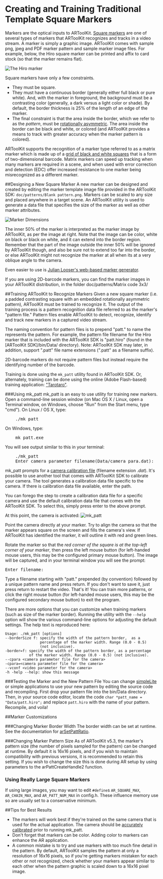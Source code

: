 # Creating and Training Traditional Template Square Markers
Markers are the optical inputs to ARToolKit. [Square markers][marker_about] are one of several types of markers that ARToolKit recognizes and tracks in a video stream. A marker is simply a graphic image. ARToolKit comes with sample png, jpeg and PDF marker pattern and sample marker image files. For example, below, the Hiro square marker can be printed and affix to card stock (so that the marker remains flat).

![The Hiro marker][Hiro_marker]

Square markers have only a few constraints. 

-   They must be square.
-   They must have a continuous border (generally either full black or pure white). And, with the marker in foreground, the background must be a contrasting color (generally, a dark versus a light color or shade). By default, the border thickness is 25% of the length of an edge of the marker.  
-   The final constraint is that the area inside the border, which we refer to as the *pattern*, must be [rotationally asymmetric][1]. The area inside the border can be black and white, or colored (and ARToolKit provides a means to track with greater accuracy when the marker pattern is colored).  

ARToolKit supports the recognition of a marker type referred to as a matrix marker which is made up of a [grid of black and white squares][marker_barcode] that is a form of two-dimensional barcode. Matrix markers can speed up tracking when many markers are required in a scene, and when used with error correction and detection (EDC) offer increased resistance to one marker being misrecognized as a different marker.

##Designing a New Square Marker
A new marker can be designed and created by editing the marker template image file provided in the ARToolKit SDK: `doc/patterns/Blank pattern.png`. Markers can be scaled to any size and placed anywhere in a target scene. An ARToolKit utility is used to generate a data file that specifies the size of the marker as well as other marker attributes.

![Marker Dimensions][Markerdimensions]

The inner 50% of the marker is interpreted as the marker image by ARToolKit, as per the image at right. Note that the image can be color, white on black or black on white, and it can extend into the border region. Remember that the part of the image outside the inner 50% will be ignored by ARToolKit though, and also be sure not to extend too far into the border, or else ARToolKit might not recognize the marker at all when its at a very oblique angle to the camera.

Even easier to use is [Julian Looser's web-based marker generator][2].

If you are using 2D-barcode markers, you can find the marker images in your ARToolKit distribution, in the folder doc/patterns/Matrix code 3x3/

##Training ARToolKit to Recognize Markers
Given a new square marker (i.e. a padded contrasting square with an embedded rotationally asymmetric pattern), ARToolKit must be trained to recognize it. The output of the training process is a pattern recognition data file referred to as the marker's "pattern file." Pattern files enable ARToolKit to detect, recognize, identify and track new markers in a captured video stream.

The naming convention for pattern files is to prepend "patt." to name the represents the pattern. For example, the pattern file filename for the Hiro marker that is included with the ARToolKit SDK is "patt.hiro" (found in the \[ARToolKit SDK\]/bin/Data/ directory). Note: ARToolKit SDK may later, in addition, support ".patt" file name extensions (".patt" as a filename suffix).

2D-barcode markers do not require pattern files but instead require the identifying number of the barcode.

Training is done using the `mk_patt` utility found in ARToolKit SDK. Or, alternately, training can be done using the online (Adobe Flash-based) training application: ["Tarotaro"][3].

###Using mk_patt
mk_patt is an easy to use utility for training new markers. Open a command-line session window (on Mac OS X / Linux, open a Terminal window, on Windows, choose "Run" from the Start menu, type "cmd").
On Linux / OS X, type:
<pre>
    ./mk_patt
</pre>
On Windows, type:
<pre>
    mk_patt.exe
</pre>

You will see output similar to this in your terminal:
<pre>
    ./mk_patt
    Enter camera parameter filename(Data/camera_para.dat):
</pre>

mk_patt prompts for a [camera calibration file][config_camera_calibration] (filename extension *.dat*). It's possible to use another tool that comes with ARToolKit SDK to calibrate your camera. The tool generates a calibration data file specific to the camera. If there is calibration data file available, enter the path.

You can forego the step to create a calibration data file for a specific camera and use the default calibration data file that comes with the ARToolKit SDK. To select this, simply press enter to the above prompt.

At this point, the camera is activated:
![mk_patt][Mkpatt]

Point the camera directly at your marker. Try to align the camera so that the marker appears square on the screen and fills the camera's view. If ARToolKit has identified the marker, it will outline it with red and green lines.

Rotate the marker so that the *red corner of the square is at the top-left corner of your marker*, then press the left mouse button (for left-handed mouse users, this may be the configured primary mouse button). The image will be captured, and in your terminal window you will see the prompt:
<pre>
Enter filename:
</pre>

Type a filename starting with "patt." prepended (by convention) followed by a unique pattern name and press return. If you don't want to save it, just press return to restart the video. That's it! You can train more patterns, or click the right mouse button (for left-handed mouse users, this may be the configured secondary mouse button) to exit the program.

There are more options that you can customize when training markers (such as size of the marker border). Running the utility with the `--help` option will show the various command-line options for adjusting the default settings. The help text is reproduced here:

<!--
Can't use HTML pre tags here. For some reason, the tags were not interpreted as HTML tags and the tags displayed literally in the browser view.
JWolf 11/06/15
-->

	Usage: ./mk_patt [options]
	--borderSize f: specify the width of the pattern border,  as a
	                percentage of the marker width. Range (0.0 - 0.5)
	                (not inclusive).
	-border=f: specify the width of the pattern border, as a percentage
	           of the marker width. Range (0.0 - 0.5) (not inclusive).
	--cpara <camera parameter file for the camera>
	-cpara=<camera parameter file for the camera>
	--vconf <video parameter for the camera>
	-h -help --help: show this message

###Testing the Marker and the New Pattern File
You can change [simpleLite][example_simplelite] or simple applications to use your new pattern by editing the source code and recompiling. First drop your pattern file into the bin/Data directory. Then, in your source code editor, locate the code `char *patt_name = "Data/patt.hiro";` and replace `patt.hiro` with the name of your pattern. Recompile, and voila!

##Marker Customizations

###Changing Marker Border Width
The border width can be set at runtime. See the documentation for [arSetPattRatio][arsetpattratio].

###Changing Marker Pattern Size
As of ARToolKit v5.3, the marker's pattern size (the number of pixels sampled for the pattern) can be changed at runtime. By default it is 16x16 pixels, and if you wish to maintain compatibility with previous versions, it is recommended to retain this setting. If you wish to change the size this is done during AR setup by using parameters to the arPattCreateHandle2 function.

### Using Really Large Square Markers
If using large images, you may want to edit `#define`s `AR_SQUARE_MAX`, `AR_CHAIN_MAX`, and `AR_PATT_NUM_MAX` in config.h. These influence memory use so are usually set to a conservative minimum.

##Tips for Best Results
- The markers will work best if they're trained on the same camera that is used for the actual application. The camera should be [accurately calibrated][config_camera_calibration] prior to running mk_patt.
- Don't forget that markers can be color. Adding color to markers can enhance the AR application.
- A common mistake is to try and use markers with too much fine detail in the pattern. By default, ARToolKit samples the pattern at only a resolution of 16x16 pixels, so if you're getting markers mistaken for each other or not recognized, check whether your markers appear similar to each other when the pattern graphic is scaled down to a 16x16 pixel image.

[marker_about]: 3_Marker_Training:marker_about
[marker_barcode]: 3_Marker_Training:marker_barcode
[config_camera_calibration]: 2_Configuration:config_camera_calibration
[example_simplelite]: 7_Examples:example_simplelite
[arsetpattratio]: http://www.artoolworks.com/support/doc/artoolkit4/apiref/ar_h/index.html#//apple_ref/c/func/arSetPattRatio

[1]: http://en.wikipedia.org/wiki/Rotational_symmetry
[2]: http://www.roarmot.co.nz/ar/
[3]: http://flash.tarotaro.org/blog/2009/07/12/mgo2/

[Hiro_marker]: :hiro_marker.png
[Markerdimensions]: :markerdimensions.png
[Mkpatt]: :mkpatt.jpg

